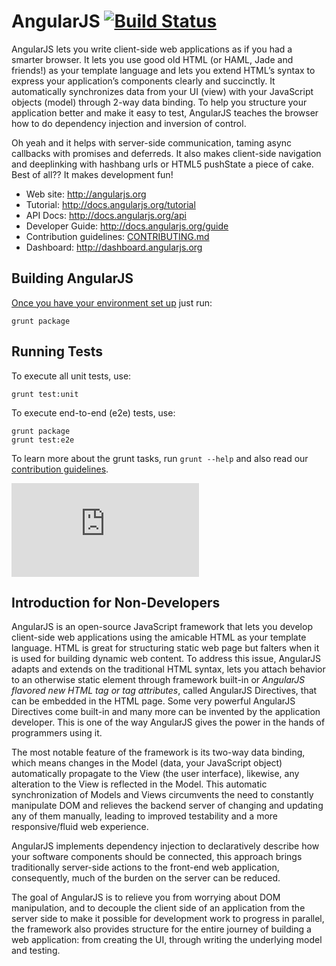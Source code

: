 AngularJS [![Build Status](https://travis-ci.org/angular/angular.js.svg?branch=master)](https://travis-ci.org/angular/angular.js)
=========

AngularJS lets you write client-side web applications as if you had a smarter browser.  It lets you
use good old HTML (or HAML, Jade and friends!) as your template language and lets you extend HTML’s
syntax to express your application’s components clearly and succinctly.  It automatically
synchronizes data from your UI (view) with your JavaScript objects (model) through 2-way data
binding. To help you structure your application better and make it easy to test, AngularJS teaches
the browser how to do dependency injection and inversion of control.

Oh yeah and it helps with server-side communication, taming async callbacks with promises and 
deferreds. It also makes client-side navigation and deeplinking with hashbang urls or HTML5 pushState a
piece of cake. Best of all?? It makes development fun!

* Web site: http://angularjs.org
* Tutorial: http://docs.angularjs.org/tutorial
* API Docs: http://docs.angularjs.org/api
* Developer Guide: http://docs.angularjs.org/guide
* Contribution guidelines: [CONTRIBUTING.md](https://github.com/angular/angular.js/blob/master/CONTRIBUTING.md)
* Dashboard: http://dashboard.angularjs.org

Building AngularJS
---------
[Once you have your environment set up](http://docs.angularjs.org/misc/contribute) just run:

    grunt package


Running Tests
-------------
To execute all unit tests, use:

    grunt test:unit

To execute end-to-end (e2e) tests, use:

    grunt package
    grunt test:e2e

To learn more about the grunt tasks, run `grunt --help` and also read our
[contribution guidelines](https://github.com/angular/angular.js/blob/master/CONTRIBUTING.md).


[![Analytics](https://ga-beacon.appspot.com/UA-8594346-11/angular.js/README.md?pixel)](https://github.com/igrigorik/ga-beacon)

Introduction for Non-Developers
---------
 
AngularJS is an open-source JavaScript framework that lets you develop client-side web applications using the amicable HTML as your template language. HTML is great for structuring static web page but falters when it is used for building dynamic web content. To address this issue, AngularJS adapts and extends on the traditional HTML syntax, lets you attach behavior to an otherwise static element through framework built-in or _AngularJS flavored new HTML tag or tag attributes_, called AngularJS Directives, that can be embedded in the HTML page. Some very powerful AngularJS Directives come built-in and many more can be invented by the application developer. This is one of the way AngularJS gives the power in the hands of programmers using it.
 
The most notable feature of the framework is its two-way data binding, which means changes in the Model (data, your JavaScript object) automatically propagate to the View (the user interface), likewise, any alteration to the View is reflected in the Model. This automatic synchronization of Models and Views circumvents the need to constantly manipulate DOM and relieves the backend server of changing and updating any of them manually, leading to improved testability and a more responsive/fluid web experience.
 
AngularJS implements dependency injection to declaratively describe how your software components should be connected, this approach brings traditionally server-side actions to the front-end web application, consequently, much of the burden on the server can be reduced.
 
The goal of AngularJS is to relieve you from worrying about DOM manipulation, and to decouple the client side of an application from the server side to make it possible for development work to progress in parallel, the framework also provides structure for the entire journey of building a web application: from creating the UI, through writing the underlying model and testing.
